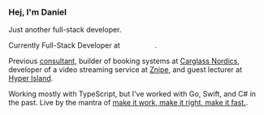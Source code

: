 ### Hej, I'm Daniel

Just another full-stack developer.<br>

Currently Full-Stack Developer at `         `.<br>

Previous [consultant](https://futurice.com/), builder of booking systems at [Carglass Nordics](https://www.carglass.se/), developer of a video streaming service at [Znipe](https://znipe.tv/), and guest lecturer at [Hyper Island](https://new.hyperisland.com/programs/full-time-programs/frontend-developer).<br>

Working mostly with TypeScript, but I've worked with Go, Swift, and C# in the past. Live by the mantra of [make it work, make it right, make it fast.](https://thetombomb.com/posts/make-it-work-right-fast).<br>
